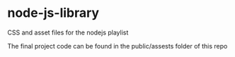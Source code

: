# node-js-library
CSS and asset files for the nodejs playlist

The final project code can be found in the public/assests folder of this repo
